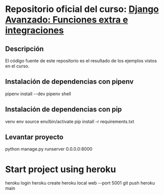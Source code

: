 # Repositorio oficial del curso: [Django Avanzado: Funciones extra e integraciones](https://netzun.com/cursos-online/django-avanzado-funciones-extra-integraciones?utm=carloalva)

## Descripción
El código fuente de este repositorio es el resultado de los ejemplos vistos en el curso.

## Instalación de dependencias con pipenv
pipenv install --dev
pipenv shell

## Instalación de dependencias con pip
venv env
source env/bin/activate
pip install -r requirements.txt

## Levantar proyecto
python manage.py runserver 0.0.0.0:8000

# Start project using heroku
heroku login
heroku create
heroku local web --port 5001
git push heroku main